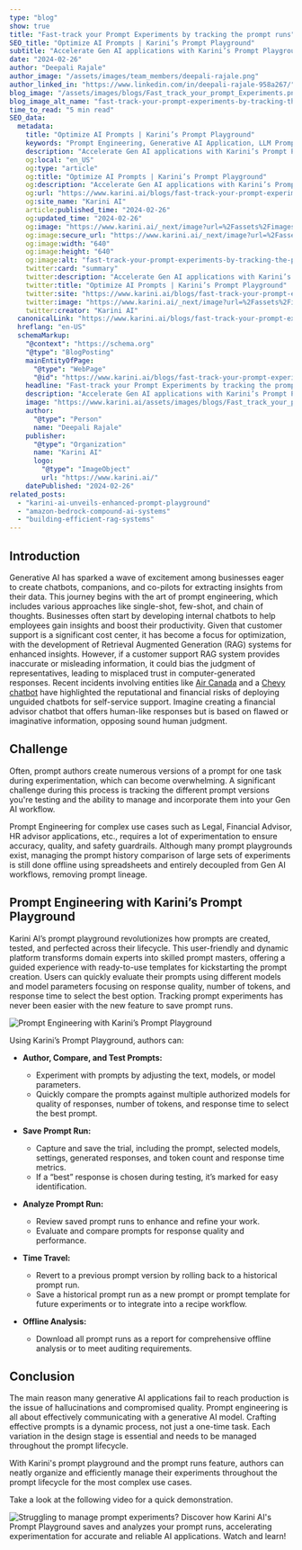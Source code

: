```yaml
---
type: "blog"
show: true
title: "Fast-track your Prompt Experiments by tracking the prompt runs"
SEO_title: "Optimize AI Prompts | Karini’s Prompt Playground"
subtitle: "Accelerate Gen AI applications with Karini’s Prompt Playground. Save, test, and manage prompt runs efficiently for high-quality AI interactions."
date: "2024-02-26"
author: "Deepali Rajale"
author_image: "/assets/images/team_members/deepali-rajale.png"
author_linked_in: "https://www.linkedin.com/in/deepali-rajale-958a267/"
blog_image: "/assets/images/blogs/Fast_track_your_prompt_Experiments.png&w=640&q=75"
blog_image_alt_name: "fast-track-your-prompt-experiments-by-tracking-the-prompt-runs"
time_to_read: "5 min read"
SEO_data:
  metadata:
    title: "Optimize AI Prompts | Karini’s Prompt Playground"
    keywords: "Prompt Engineering, Generative AI Application, LLM Prompt Optimization, AI Prompt Management, Karini AI Platform"
    description: "Accelerate Gen AI applications with Karini’s Prompt Playground. Save, test, and manage prompt runs efficiently for high-quality AI interactions."
    og:local: "en_US"
    og:type: "article"
    og:title: "Optimize AI Prompts | Karini’s Prompt Playground"
    og:description: "Accelerate Gen AI applications with Karini’s Prompt Playground. Save, test, and manage prompt runs efficiently for high-quality AI interactions."
    og:url: "https://www.karini.ai/blogs/fast-track-your-prompt-experiments-by-tracking-the-prompt-runs"
    og:site_name: "Karini AI"
    article:published_time: "2024-02-26"
    og:updated_time: "2024-02-26"
    og:image: "https://www.karini.ai/_next/image?url=%2Fassets%2Fimages%2Fblogs%2FFast_track_your_prompt_Experiments.png&w=640&q=75"
    og:image:secure_url: "https://www.karini.ai/_next/image?url=%2Fassets%2Fimages%2Fblogs%2FFast_track_your_prompt_Experiments.png&w=640&q=75"
    og:image:width: "640"
    og:image:height: "640"
    og:image:alt: "fast-track-your-prompt-experiments-by-tracking-the-prompt-runs"
    twitter:card: "summary"
    twitter:description: "Accelerate Gen AI applications with Karini’s Prompt Playground. Save, test, and manage prompt runs efficiently for high-quality AI interactions."
    twitter:title: "Optimize AI Prompts | Karini’s Prompt Playground"
    twitter:site: "https://www.karini.ai/blogs/fast-track-your-prompt-experiments-by-tracking-the-prompt-runs"
    twitter:image: "https://www.karini.ai/_next/image?url=%2Fassets%2Fimages%2Fblogs%2FFast_track_your_prompt_Experiments.png&w=640&q=75"
    twitter:creator: "Karini AI"
  canonicalLink: "https://www.karini.ai/blogs/fast-track-your-prompt-experiments-by-tracking-the-prompt-runs"
  hreflang: "en-US"
  schemaMarkup:
    "@context": "https://schema.org"
    "@type": "BlogPosting"
    mainEntityOfPage:
      "@type": "WebPage"
      "@id": "https://www.karini.ai/blogs/fast-track-your-prompt-experiments-by-tracking-the-prompt-runs"
    headline: "Fast-track your Prompt Experiments by tracking the prompt runs"
    description: "Accelerate Gen AI applications with Karini’s Prompt Playground. Save, test, and manage prompt runs efficiently for high-quality AI interactions."
    image: "https://www.karini.ai/assets/images/blogs/Fast_track_your_prompt_Experiments.png"
    author:
      "@type": "Person"
      name: "Deepali Rajale"
    publisher:
      "@type": "Organization"
      name: "Karini AI"
      logo:
        "@type": "ImageObject"
        url: "https://www.karini.ai/"
    datePublished: "2024-02-26"
related_posts:
  - "karini-ai-unveils-enhanced-prompt-playground"
  - "amazon-bedrock-compound-ai-systems"
  - "building-efficient-rag-systems"
---
```


## Introduction

Generative AI has sparked a wave of excitement among businesses eager to create chatbots, companions, and co-pilots for extracting insights from their data. This journey begins with the art of prompt engineering, which includes various approaches like single-shot, few-shot, and chain of thoughts. Businesses often start by developing internal chatbots to help employees gain insights and boost their productivity. Given that customer support is a significant cost center, it has become a focus for optimization, with the development of Retrieval Augmented Generation (RAG) systems for enhanced insights. However, if a customer support RAG system provides inaccurate or misleading information, it could bias the judgment of representatives, leading to misplaced trust in computer-generated responses. Recent incidents involving entities like [Air Canada](https://arstechnica.com/tech-policy/2024/02/air-canada-must-honor-refund-policy-invented-by-airlines-chatbot/) and a [Chevy chatbot](https://www.msn.com/en-us/money/companies/a-chevrolet-dealer-offered-an-ai-chatbot-on-its-website-it-told-customers-to-buy-a-ford/ar-AA1lL6KE?ocid=entnewsntp&cvid=b258df25642b448c8467af9a3bf4c362&ei=18) have highlighted the reputational and financial risks of deploying unguided chatbots for self-service support. Imagine creating a financial advisor chatbot that offers human-like responses but is based on flawed or imaginative information, opposing sound human judgment.

## Challenge

Often, prompt authors create numerous versions of a prompt for one task during experimentation, which can become overwhelming. A significant challenge during this process is tracking the different prompt versions you're testing and the ability to manage and incorporate them into your Gen AI workflow.

Prompt Engineering for complex use cases such as Legal, Financial Advisor, HR advisor applications, etc., requires a lot of experimentation to ensure accuracy, quality, and safety guardrails. Although many prompt playgrounds exist, managing the prompt history comparison of large sets of experiments is still done offline using spreadsheets and entirely decoupled from Gen AI workflows, removing prompt lineage.

## Prompt Engineering with Karini’s Prompt Playground

Karini AI’s prompt playground revolutionizes how prompts are created, tested, and perfected across their lifecycle. This user-friendly and dynamic platform transforms domain experts into skilled prompt masters, offering a guided experience with ready-to-use templates for kickstarting the prompt creation. Users can quickly evaluate their prompts using different models and model parameters focusing on response quality, number of tokens, and response time to select the best option. Tracking prompt experiments has never been easier with the new feature to save prompt runs.

![Prompt Engineering with Karini’s Prompt Playground](/assets/images/blogs/Prompt_runs.png)

Using Karini’s Prompt Playground, authors can:

- **Author, Compare, and Test Prompts:**

  - Experiment with prompts by adjusting the text, models, or model parameters.
  - Quickly compare the prompts against multiple authorized models for quality of responses, number of tokens, and response time to select the best prompt.

- **Save Prompt Run:**

  - Capture and save the trial, including the prompt, selected models, settings, generated responses, and token count and response time metrics.
  - If a “best” response is chosen during testing, it’s marked for easy identification.

- **Analyze Prompt Run:**

  - Review saved prompt runs to enhance and refine your work.
  - Evaluate and compare prompts for response quality and performance.

- **Time Travel:**

  - Revert to a previous prompt version by rolling back to a historical prompt run.
  - Save a historical prompt run as a new prompt or prompt template for future experiments or to integrate into a recipe workflow.

- **Offline Analysis:**

  - Download all prompt runs as a report for comprehensive offline analysis or to meet auditing requirements.

## Conclusion

The main reason many generative AI applications fail to reach production is the issue of hallucinations and compromised quality. Prompt engineering is all about effectively communicating with a generative AI model. Crafting effective prompts is a dynamic process, not just a one-time task. Each variation in the design stage is essential and needs to be managed throughout the prompt lifecycle.

With Karini's prompt playground and the prompt runs feature, authors can neatly organize and efficiently manage their experiments throughout the prompt lifecycle for the most complex use cases.

Take a look at the following video for a quick demonstration.

![Struggling to manage prompt experiments? Discover how Karini AI's Prompt Playground saves and analyzes your prompt runs, accelerating experimentation for accurate and reliable AI applications. Watch and learn!](/gif/prompt_runs_final.gif)
